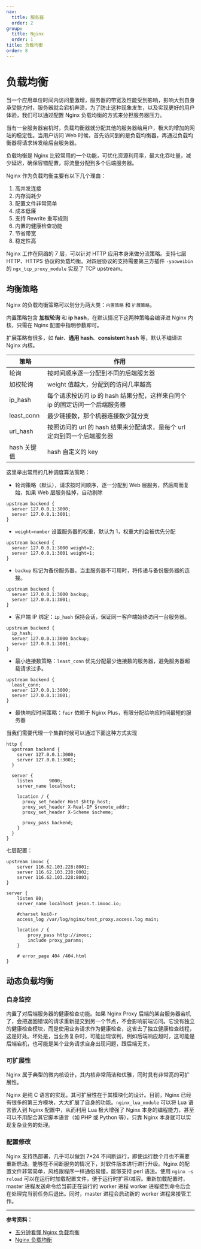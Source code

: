 ```yaml
---
nav:
  title: 服务器
  order: 2
group:
  title: Nginx
  order: 1
title: 负载均衡
order: 8
---
```


# 负载均衡

当一个应用单位时间内访问量激增，服务器的带宽及性能受到影响，影响大到自身承受能力时，服务器就会宕机奔溃，为了防止这种现象发生，以及实现更好的用户体验，我们可以通过配置 Nginx 负载均衡的方式来分担服务器压力。

当有一台服务器宕机时，负载均衡器就分配其他的服务器给用户，极大的增加的网站的稳定性。当用户访问 Web 时候，首先访问到的是负载均衡器，再通过负载均衡器将请求转发给后台服务器。

负载均衡是 Nginx 比较常用的一个功能，可优化资源利用率，最大化吞吐量，减少延迟，确保容错配置，将流量分配到多个后端服务器。

Nginx 作为负载均衡主要有以下几个理由：

1. 高并发连接
2. 内存消耗少
3. 配置文件非常简单
4. 成本低廉
5. 支持 Rewrite 重写规则
6. 内置的健康检查功能
7. 节省带宽
8. 稳定性高

Nginx 工作在网络的 7 层，可以针对 HTTP 应用本身来做分流策略。支持七层 HTTP、HTTPS 协议的负载均衡。对四层协议的支持需要第三方插件 `-yaoweibin` 的 `ngx_tcp_proxy_module` 实现了 TCP upstream。

## 均衡策略

Nginx 的负载均衡策略可以划分为两大类：`内置策略` 和 `扩展策略`。

内置策略包含 **加权轮询** 和 **ip hash**，在默认情况下这两种策略会编译进 Nginx 内核，只需在 Nginx 配置中指明参数即可。

扩展策略有很多，如 **fair**、**通用 hash**、**consistent hash** 等，默认不编译进 Nginx 内核。

| 策略        | 作用                                                                         |
| ----------- | ---------------------------------------------------------------------------- |
| 轮询        | 按时间顺序逐一分配到不同的后端服务器                                         |
| 加权轮询    | weight 值越大，分配到的访问几率越高                                          |
| ip_hash     | 每个请求按访问 ip 的 hash 结果分配，这样来自同个 ip 的固定访问一个后端服务器 |
| least_conn  | 最少链接数，那个机器连接数少就分支                                           |
| url_hash    | 按照访问的 url 的 hash 结果来分配请求，是每个 url 定向到同一个后端服务器     |
| hash 关键值 | hash 自定义的 key                                                            |

这里举出常用的几种调度算法策略：

- 轮询策略（默认），请求按时间顺序，逐一分配到 Web 层服务，然后周而复始，如果 Web 层服务挂掉，自动剔除

```nginx
upstream backend {
  server 127.0.0.1:3000;
  server 127.0.0.1:3001;
}
```

- `weight=number` 设置服务器的权重，默认为 1，权重大的会被优先分配

```nginx
upstream backend {
  server 127.0.0.1:3000 weight=2;
  server 127.0.0.1:3001 weight=1;
}
```

- `backup` 标记为备份服务器。当主服务器不可用时，将传递与备份服务器的连接。

```nginx
upstream backend {
  server 127.0.0.1:3000 backup;
  server 127.0.0.1:3001;
}
```

- 客户端 IP 绑定：`ip_hash` 保持会话，保证同一客户端始终访问一台服务器。

```nginx
upstream backend {
  ip_hash;
  server 127.0.0.1:3000 backup;
  server 127.0.0.1:3001;
}
```

- 最小连接数策略：`least_conn` 优先分配最少连接数的服务器，避免服务器超载请求过多。

```nginx
upstream backend {
  least_conn;
  server 127.0.0.1:3000;
  server 127.0.0.1:3001;
}
```

- 最快响应时间策略：`fair` 依赖于 Nginx Plus，有限分配给响应时间最短的服务器

当我们需要代理一个集群时候可以通过下面这种方式实现

```nginx
http {
  upstream backend {
    server 127.0.0.1:3000;
    server 127.0.0.1:3001;
  }

  server {
    listen      9000;
    server_name localhost;

    location / {
      proxy_set_header Host $http_host;
      proxy_set_header X-Real-IP $remote_addr;
      proxy_set_header X-Scheme $scheme;

      proxy_pass backend;
    }
  }
}
```

七层配置：

```nginx
upstream imooc {
    server 116.62.103.228:8001;
    server 116.62.103.228:8002;
    server 116.62.103.228:8003;
}

server {
    listen 80;
    server_name localhost jeson.t.imooc.io;

    #charset koi8-r
    access_log /var/log/nginx/test_proxy.access.log main;

    location / {
        proxy_pass http://imooc;
        include proxy_params;
    }

    # error_page 404 /404.html
}
```

## 动态负载均衡

### 自身监控

内置了对后端服务器的健康检查功能。如果 Nginx Proxy 后端的某台服务器宕机了，会把返回错误的请求重新提交到另一个节点，不会影响前端访问。它没有独立的健康检查模块，而是使用业务请求作为健康检查，这省去了独立健康检查线程，这是好处。坏处是，当业务复杂时，可能出现误判，例如后端响应超时，这可能是后端宕机，也可能是某个业务请求自身出现问题，跟后端无关。

### 可扩展性

Nginx 属于典型的微内核设计，其内核非常简洁和优雅，同时具有非常高的可扩展性。

Nginx 是纯 C 语言的实现，其可扩展性在于其模块化的设计。目前，Nginx 已经有很多的第三方模块，大大扩展了自身的功能。`nginx_lua_module` 可以将 Lua 语言嵌入到 Nginx 配置中，从而利用 Lua 极大增强了 Nginx 本身的编程能力，甚至可以不用配合其它脚本语言（如 PHP 或 Python 等），只靠 Nginx 本身就可以实现复杂业务的处理。

### 配置修改

Nginx 支持热部署，几乎可以做到 7\*24 不间断运行，即使运行数个月也不需要重新启动。能够在不间断服务的情况下，对软件版本进行进行升级。Nginx 的配置文件非常简单，风格跟程序一样通俗易懂，能够支持 perl 语法。使用 `nginx –s reload` 可以在运行时加载配置文件，便于运行时扩容/减容。重新加载配置时，master 进程发送命令给当前正在运行的 worker 进程 worker 进程接到命令后会在处理完当前任务后退出。同时，master 进程会启动新的 worker 进程来接管工作。

---

**参考资料：**

- [五分钟看懂 Nginx 负载均衡](https://juejin.im/post/5e806d84e51d4546b659b370)
- [Nginx 负载均衡](https://zhuanlan.zhihu.com/p/46601216)
